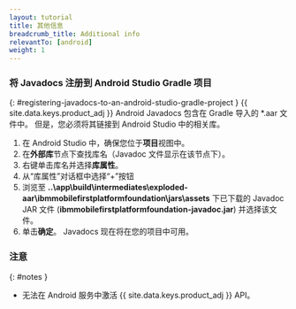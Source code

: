 ```yaml
---
layout: tutorial
title: 其他信息
breadcrumb_title: Additional info
relevantTo: [android]
weight: 1
---
```

<!-- NLS_CHARSET=UTF-8 -->
### 将 Javadocs 注册到 Android Studio Gradle 项目
{: #registering-javadocs-to-an-android-studio-gradle-project }
{{ site.data.keys.product_adj }} Android Javadocs 包含在 Gradle 导入的 *.aar 文件中。 但是，您必须将其链接到 Android Studio 中的相关库。

1. 在 Android Studio 中，确保您位于**项目**视图中。
2. 在**外部库**节点下查找库名（Javadoc 文件显示在该节点下）。
3. 右键单击库名并选择**库属性**。
4. 从“库属性”对话框中选择“+”按钮
5. 浏览至 **..\app\build\intermediates\exploded-aar\ibmmobilefirstplatformfoundation\jars\assets** 下已下载的 Javadoc JAR 文件 (**ibmmobilefirstplatformfoundation-javadoc.jar**) 并选择该文件。
6. 单击**确定**。 Javadocs 现在将在您的项目中可用。

### 注意
{: #notes }

* 无法在 Android 服务中激活 {{ site.data.keys.product_adj }} API。
